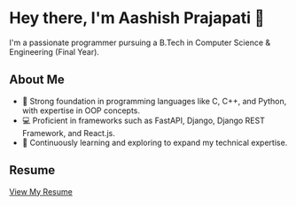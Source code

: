 # Hey there, I'm Aashish Prajapati 👋  
I'm a passionate programmer pursuing a B.Tech in Computer Science & Engineering (Final Year).

## About Me  
- 🔭 Strong foundation in programming languages like C, C++, and Python, with expertise in OOP concepts.  
- 💻 Proficient in frameworks such as FastAPI, Django, Django REST Framework, and React.js.  
- 🌱 Continuously learning and exploring to expand my technical expertise.  

## Resume  
[View My Resume](https://drive.google.com/file/d/15HQ7uymN_JkWfjmEnVInM76ZzW6KViVp/view?usp=sharing)  
